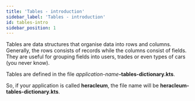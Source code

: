 ```yaml
---
title: 'Tables - introduction'
sidebar_label: 'Tables - introduction'
id: tables-intro
sidebar_position: 1
---
```




Tables are data structures that organise data into rows and columns. Generally, the rows consists of records while the columns consist of fields. 
They are useful for grouping fields into users, trades or even types of cars (you never know).

Tables are defined in the file _application-name_**-tables-dictionary.kts**. 

So, if your application is called **heracleum**, the file name will be **heracleum-tables-dictionary.kts**.


